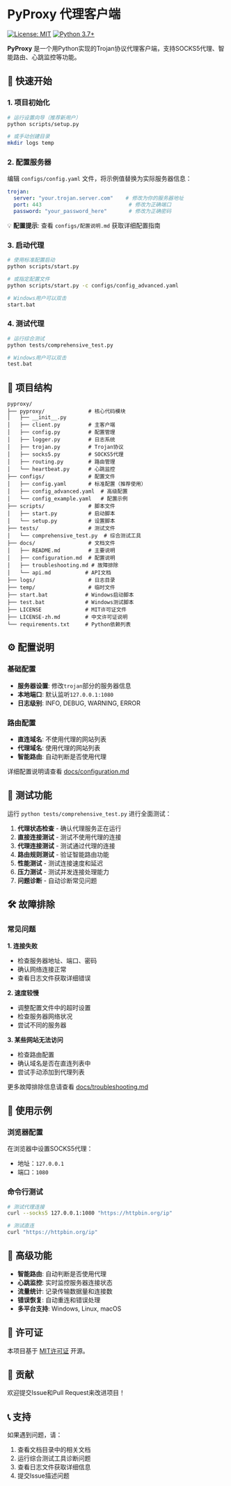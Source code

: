 # PyProxy 代理客户端

[![License: MIT](https://img.shields.io/badge/License-MIT-yellow.svg)](https://opensource.org/licenses/MIT)
[![Python 3.7+](https://img.shields.io/badge/python-3.7+-blue.svg)](https://www.python.org/downloads/)

**PyProxy** 是一个用Python实现的Trojan协议代理客户端，支持SOCKS5代理、智能路由、心跳监控等功能。

## 🚀 快速开始

### 1. 项目初始化
```bash
# 运行设置向导（推荐新用户）
python scripts/setup.py

# 或手动创建目录
mkdir logs temp
```

### 2. 配置服务器
编辑 `configs/config.yaml` 文件，将示例值替换为实际服务器信息：
```yaml
trojan:
  server: "your.trojan.server.com"    # 修改为你的服务器地址
  port: 443                            # 修改为正确端口
  password: "your_password_here"       # 修改为正确密码
```

💡 **配置提示**: 查看 `configs/配置说明.md` 获取详细配置指南

### 3. 启动代理
```bash
# 使用标准配置启动
python scripts/start.py

# 或指定配置文件
python scripts/start.py -c configs/config_advanced.yaml

# Windows用户可以双击
start.bat
```

### 4. 测试代理
```bash
# 运行综合测试
python tests/comprehensive_test.py

# Windows用户可以双击
test.bat
```

## 📁 项目结构

```
pyproxy/
├── pyproxy/              # 核心代码模块
│   ├── __init__.py
│   ├── client.py         # 主客户端
│   ├── config.py         # 配置管理
│   ├── logger.py         # 日志系统
│   ├── trojan.py         # Trojan协议
│   ├── socks5.py         # SOCKS5代理
│   ├── routing.py        # 路由管理
│   └── heartbeat.py      # 心跳监控
├── configs/              # 配置文件
│   ├── config.yaml       # 标准配置（推荐使用）
│   ├── config_advanced.yaml  # 高级配置
│   └── config_example.yaml   # 配置示例
├── scripts/              # 脚本文件
│   ├── start.py          # 启动脚本
│   └── setup.py          # 设置脚本
├── tests/                # 测试文件
│   └── comprehensive_test.py  # 综合测试工具
├── docs/                 # 文档文件
│   ├── README.md         # 主要说明
│   ├── configuration.md  # 配置说明
│   ├── troubleshooting.md # 故障排除
│   └── api.md           # API文档
├── logs/                 # 日志目录
├── temp/                 # 临时文件
├── start.bat            # Windows启动脚本
├── test.bat             # Windows测试脚本
├── LICENSE              # MIT许可证文件
├── LICENSE-zh.md        # 中文许可证说明
└── requirements.txt     # Python依赖列表
```

## ⚙️ 配置说明

### 基础配置
- **服务器设置**: 修改`trojan`部分的服务器信息
- **本地端口**: 默认监听`127.0.0.1:1080`
- **日志级别**: INFO, DEBUG, WARNING, ERROR

### 路由配置
- **直连域名**: 不使用代理的网站列表
- **代理域名**: 使用代理的网站列表
- **智能路由**: 自动判断是否使用代理

详细配置说明请查看 [docs/configuration.md](docs/configuration.md)

## 🧪 测试功能

运行 `python tests/comprehensive_test.py` 进行全面测试：

1. **代理状态检查** - 确认代理服务正在运行
2. **直接连接测试** - 测试不使用代理的连接
3. **代理连接测试** - 测试通过代理的连接
4. **路由规则测试** - 验证智能路由功能
5. **性能测试** - 测试连接速度和延迟
6. **压力测试** - 测试并发连接处理能力
7. **问题诊断** - 自动诊断常见问题

## 🛠️ 故障排除

### 常见问题

**1. 连接失败**
- 检查服务器地址、端口、密码
- 确认网络连接正常
- 查看日志文件获取详细错误

**2. 速度较慢**
- 调整配置文件中的超时设置
- 检查服务器网络状况
- 尝试不同的服务器

**3. 某些网站无法访问**
- 检查路由配置
- 确认域名是否在直连列表中
- 尝试手动添加到代理列表

更多故障排除信息请查看 [docs/troubleshooting.md](docs/troubleshooting.md)

## 📖 使用示例

### 浏览器配置
在浏览器中设置SOCKS5代理：
- 地址：`127.0.0.1`
- 端口：`1080`

### 命令行测试
```bash
# 测试代理连接
curl --socks5 127.0.0.1:1080 "https://httpbin.org/ip"

# 测试直连
curl "https://httpbin.org/ip"
```

## 🔧 高级功能

- **智能路由**: 自动判断是否使用代理
- **心跳监控**: 实时监控服务器连接状态
- **流量统计**: 记录传输数据量和连接数
- **错误恢复**: 自动重连和错误处理
- **多平台支持**: Windows, Linux, macOS

## 📄 许可证

本项目基于 [MIT许可证](LICENSE) 开源。

## 🤝 贡献

欢迎提交Issue和Pull Request来改进项目！

## 📞 支持

如果遇到问题，请：
1. 查看文档目录中的相关文档
2. 运行综合测试工具诊断问题
3. 查看日志文件获取详细信息
4. 提交Issue描述问题 

